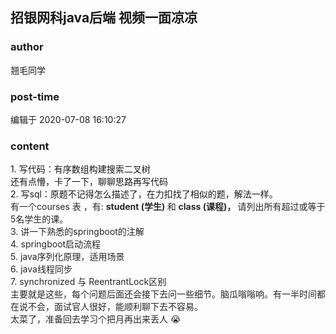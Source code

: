 ## 招银网科java后端 视频一面凉凉
### author 
翘毛同学
### post-time 

编辑于  2020-07-08 16:10:27
### content 
<div class="post-topic-des nc-post-content">
 <div>
  1. 写代码：有序数组构建搜索二叉树
 </div>
 <div>
  还有点懵，卡了一下，聊聊思路再写代码
 </div>
 <div>
  2. 写sql：原题不记得怎么描述了，在力扣找了相似的题，解法一样。
 </div>
 <div>
  <span style="color:#262626;">
   有一个courses 表 ，有:
  </span>
  <span style="color:#262626;font-weight:bolder;">
   student (学生)
  </span>
  <span style="color:#262626;">
   和
  </span>
  <span style="color:#262626;font-weight:bolder;">
   class (课程)，
  </span>
  <span style="color:#262626;">
   请列出所有超过或等于5名学生的课。
  </span>
 </div>
 <div>
  <span style="color:#262626;">
   3. 讲一下熟悉的springboot的注解
  </span>
 </div>
 <div>
  <span style="color:#262626;">
   4. springboot启动流程
  </span>
 </div>
 <div>
  <span style="color:#262626;">
   5. java序列化原理，适用场景
  </span>
 </div>
 <div>
  <span style="color:#262626;">
   6. java线程同步
  </span>
 </div>
 <div>
  <span style="color:#262626;">
   7. synchronized 与 ReentrantLock区别
  </span>
 </div>
 <div>
  <span style="color:#262626;">
   主要就是这些，每个问题后面还会接下去问一些细节。脑瓜嗡嗡响。有一半时间都在说不会，面试官人很好，能顺利聊下去不容易。
  </span>
 </div>
 <div>
  <span style="color:#262626;">
   太菜了，准备回去学习个把月再出来丢人
   <span>
    😭
   </span>
   <br/>
   <br/>
   <span>
   </span>
  </span>
 </div>
</div>
